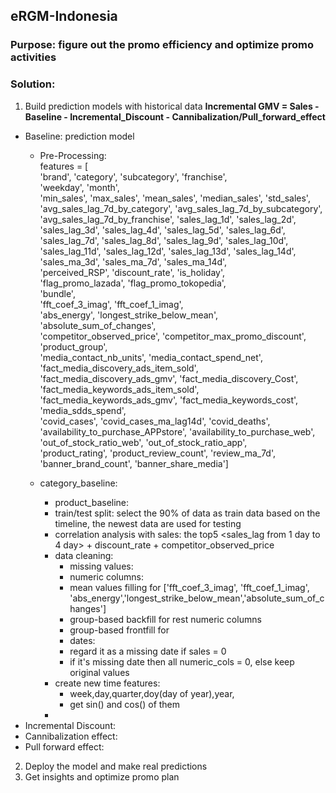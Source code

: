 ## eRGM-Indonesia
### Purpose: figure out the promo efficiency and optimize promo activities
### Solution:
1. Build prediction models with historical data
**Incremental GMV = Sales - Baseline - Incremental_Discount - Cannibalization/Pull_forward_effect**
- Baseline: prediction model
    - Pre-Processing:    
    features = [    
    'brand',
    'category',
    'subcategory',
    'franchise',    
    'weekday',
    'month',    
    'min_sales',
    'max_sales',
    'mean_sales',
    'median_sales',
    'std_sales',    
    'avg_sales_lag_7d_by_category',
    'avg_sales_lag_7d_by_subcategory',
    'avg_sales_lag_7d_by_franchise',
    'sales_lag_1d',
    'sales_lag_2d',
    'sales_lag_3d',
    'sales_lag_4d',
    'sales_lag_5d',
    'sales_lag_6d',
    'sales_lag_7d',
    'sales_lag_8d',
    'sales_lag_9d',
    'sales_lag_10d',
    'sales_lag_11d',
    'sales_lag_12d',
    'sales_lag_13d',
    'sales_lag_14d',    
    'sales_ma_3d',
    'sales_ma_7d',
    'sales_ma_14d',    
    'perceived_RSP',
    'discount_rate',
    'is_holiday',    
    'flag_promo_lazada',
    'flag_promo_tokopedia',    
    'bundle',    
    'fft_coef_3_imag',
    'fft_coef_1_imag',    
    'abs_energy',
    'longest_strike_below_mean',
    'absolute_sum_of_changes',    
    'competitor_observed_price',
    'competitor_max_promo_discount',    
    'product_group',    
    'media_contact_nb_units',
    'media_contact_spend_net',
    'fact_media_discovery_ads_item_sold',
    'fact_media_discovery_ads_gmv',
    'fact_media_discovery_Cost',
    'fact_media_keywords_ads_item_sold',
    'fact_media_keywords_ads_gmv',
    'fact_media_keywords_cost',
    'media_sdds_spend',    
    'covid_cases',
    'covid_cases_ma_lag14d',
    'covid_deaths',    
    'availability_to_purchase_APPstore',
    'availability_to_purchase_web',
    'out_of_stock_ratio_web',
    'out_of_stock_ratio_app',    
    'product_rating',
    'product_review_count',
    'review_ma_7d',    
    'banner_brand_count',
    'banner_share_media']    

    - category_baseline: 
        - product_baseline:
        - train/test split: select the 90% of data as train data based on the timeline, the newest data are used for testing
        - correlation analysis with sales: the top5 <sales_lag from 1 day to 4 day> + discount_rate + competitor_observed_price
        - data cleaning:
          - missing values:
          - numeric columns:
          - mean values filling for ['fft_coef_3_imag', 'fft_coef_1_imag', 'abs_energy','longest_strike_below_mean','absolute_sum_of_changes']
          - group-based backfill for rest numeric columns
          - group-based frontfill for 
          - dates:
          - regard it as a missing date if sales = 0
          - if it's missing date then all numeric_cols = 0, else keep original values
         - create new time features:
           - week,day,quarter,doy(day of year),year, 
           - get sin() and cos() of them
        - 
- Incremental Discount:
- Cannibalization effect:
- Pull forward effect: 

2. Deploy the model and make real predictions
3. Get insights and optimize promo plan
